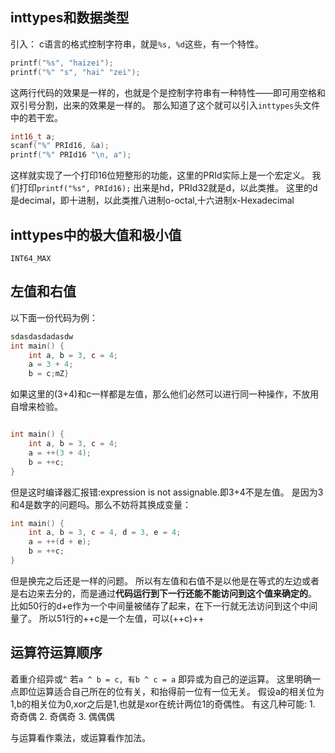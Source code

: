 ## inttypes和数据类型


引入：
c语言的格式控制字符串，就是`%s, %d`这些，有一个特性。
```c
printf("%s", "haizei");
printf("%" "s", "hai" "zei");
```
这两行代码的效果是一样的，也就是个是控制字符串有一种特性——即可用空格和双引号分割，出来的效果是一样的。
那么知道了这个就可以引入`inttypes`头文件中的若干宏。
```c
int16_t a;
scanf("%" PRId16, &a);
printf("%" PRId16 "\n, a");
```
这样就实现了一个打印16位短整形的功能，这里的PRId实际上是一个宏定义。
我们打印`printf("%s", PRId16);`
出来是hd，PRId32就是d，以此类推。
这里的d是decimal，即十进制，以此类推八进制o-octal,十六进制x-Hexadecimal

## inttypes中的极大值和极小值

`INT64_MAX`

## 左值和右值

以下面一份代码为例：
```c
sdasdasdadasdw
int main() {
    int a, b = 3, c = 4;
    a = 3 + 4;
    b = c;mZ}
```
如果这里的(3+4)和c一样都是左值，那么他们必然可以进行同一种操作，不放用自增来检验。
```c

int main() {
    int a, b = 3, c = 4;
    a = ++(3 + 4);
    b = ++c;
}
```
但是这时编译器汇报错:expression is not assignable.即3+4不是左值。
是因为3和4是数字的问题吗。那么不妨将其换成变量：
```c
int main() {
    int a, b = 3, c = 4, d = 3, e = 4;
    a = ++(d + e);
    b = ++c;
}

```
但是换完之后还是一样的问题。
所以有左值和右值不是以他是在等式的左边或者是右边来去分的，而是通过**代码运行到下一行还能不能访问到这个值来确定的**。
比如50行的d+e作为一个中间量被储存了起来，在下一行就无法访问到这个中间量了。
所以51行的++c是一个左值，可以(++c)++

## 运算符运算顺序

着重介绍异或`^`
若`a ^ b = c, 有b ^ c = a`
即异或为自己的逆运算。
这里明确一点即位运算适合自己所在的位有关，和抬得前一位有一位无关。
假设a的相关位为1,b的相关位为0,xor之后是1,也就是xor在统计两位1的奇偶性。
有这几种可能:
    1. 奇奇偶
    2. 奇偶奇
    3. 偶偶偶

与运算看作乘法，或运算看作加法。











